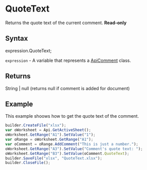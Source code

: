 # QuoteText

Returns the quote text of the current comment. **Read-only**

## Syntax

expression.QuoteText;

`expression` - A variable that represents a [ApiComment](../ApiComment.md) class.

## Returns

String &#124; null (returns null if comment is added for document)

## Example

This example shoows how to get the quote text of the comment.

```javascript
builder.CreateFile("xlsx");
var oWorksheet = Api.GetActiveSheet();
oWorksheet.GetRange("A1").SetValue("1");
var oRange = oWorksheet.GetRange("A1");
var oComment = oRange.AddComment("This is just a number.");
oWorksheet.GetRange("A3").SetValue("Comment's quote text: ");
oWorksheet.GetRange("B3").SetValue(oComment.QuoteText);
builder.SaveFile("xlsx", "QuoteText.xlsx");
builder.CloseFile();
```